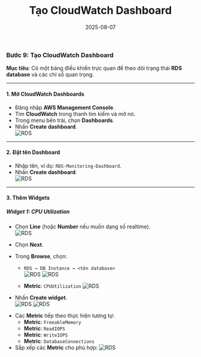 ﻿---
title :  "Tạo CloudWatch Dashboard"
date: 2025-08-07
weight : 1 
chapter : false
pre : " <b> 4.1 </b> "
---



### Bước 9: Tạo CloudWatch Dashboard  
**Mục tiêu**: Có một bảng điều khiển trực quan để theo dõi trạng thái **RDS database** và các chỉ số quan trọng.

---

#### 1. Mở CloudWatch Dashboards  
- Đăng nhập **AWS Management Console**.  
- Tìm **CloudWatch** trong thanh tìm kiếm và mở nó.  
- Trong menu bên trái, chọn **Dashboards**.  
- Nhấn **Create dashboard**.  
    ![RDS](https://github.com/TuananhHZ/Aws_Whorkshop.git/images/4.dashboard/4.1/4.1.1.png)
---

#### 2. Đặt tên Dashboard  
- Nhập tên, ví dụ: `RDS-Monitoring-Dashboard`.  
- Nhấn **Create dashboard**.  
    ![RDS](https://github.com/TuananhHZ/Aws_Whorkshop.git/images/4.dashboard/4.1/4.1.2.png)

---

#### 3. Thêm Widgets  
##### **Widget 1: CPU Utilization**  
- Chọn **Line** (hoặc **Number** nếu muốn dạng số realtime).  
    ![RDS](https://github.com/TuananhHZ/Aws_Whorkshop.git/images/4.dashboard/4.1/4.1.9.png)

- Chọn **Next**.  
- Trong **Browse**, chọn:  
  - `RDS → DB Instance → <tên database>`  
  ![RDS](https://github.com/TuananhHZ/Aws_Whorkshop.git/images/4.dashboard/4.1/4.1.4.png)
  ![RDS](https://github.com/TuananhHZ/Aws_Whorkshop.git/images/4.dashboard/4.1/4.1.5.png)

  - **Metric**: `CPUUtilization` 
  ![RDS](https://github.com/TuananhHZ/Aws_Whorkshop.git/images/4.dashboard/4.1/4.1.6.png) 

- Nhấn **Create widget**.  
  ![RDS](https://github.com/TuananhHZ/Aws_Whorkshop.git/images/4.dashboard/4.1/4.1.7.png)
  ![RDS](https://github.com/TuananhHZ/Aws_Whorkshop.git/images/4.dashboard/4.1/4.1.8.png)

+ Các **Metric** tiếp theo thực hiện tương tự:
  - **Metric**: `FreeableMemory`  
  - **Metric**: `ReadIOPS`  
  - **Metric**: `WriteIOPS`  
  - **Metric**: `DatabaseConnections`  
+ Sắp xếp các **Metric** cho phù hợp:
    ![RDS](https://github.com/TuananhHZ/Aws_Whorkshop.git/images/4.dashboard/4.1/4.1.13.png)